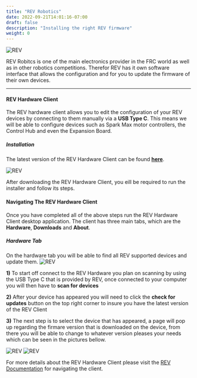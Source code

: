 ```yaml
---
title: "REV Robotics"
date: 2022-09-21T14:01:16-07:00
draft: false
description: "Installing the right REV firmware"
weight: 0
---
```


![REV](/gifs/robotconfig/rev.jpg?width=200px&height=200px)

REV Robitcs is one of the main electronics provider in the FRC world as well as in other robotics competitions. Therefor REV has it own software interface that allows the configuration and for you to update the firmware of their own devices.

---
  
#### REV Hardware Client 
The REV hardware client allows you to edit the configuration of your REV devices by connecting to them manually via a **USB Type C**. This means we will be able to configure devices such as Spark Max motor controllers, the Control Hub and even the Expansion Board.  

##### Installation
The latest version of the REV Hardware Client can be found [**here**](https://docs.revrobotics.com/rev-hardware-client/getting-started/installation-instructions).

![REV](/gifs/robotconfig/revInstallation.jpg?classes=border,shadow)

After downloading the REV Hardware Client, you eill be required to run the installer and follow its steps.

#### Navigating The REV Hardware Client
Once you have completed all of the above steps run the REV Hardware Client desktop application. The client has three main tabs, which are the **Hardware**, **Downloads** and **About**.  

##### Hardware Tab
On the hardware tab you will be able to find all REV supported devices and update them.
![REV](/gifs/robotconfig/revHardware.jpg?classes=border,shadow)

**1)** To start off connect to the REV Hardware you plan on scanning by using the USB Type C that is provided by REV, once connected to your computer you will then have to **scan for devices**

**2)** After your device has appeared you will need to click the **check for updates** button on the top right corner to insure you have the latest version of the REV Client

**3)** The next step is to select the device that has appeared, a page will pop up regarding the firmare version that is downloaded on the device, from there you will be able to change to whatever version pleases your needs which can be seen in the pictures bellow.

![REV](/gifs/robotconfig/revUpdate.jpg?classes=border,shadow)
![REV](/gifs/robotconfig/revDownload.jpg?classes=border,shadow)

For more details about the REV Hardware Client please visit the [REV Documentation](https://docs.revrobotics.com/rev-hardware-client/getting-started/navigating-the-client) for navigating the client.